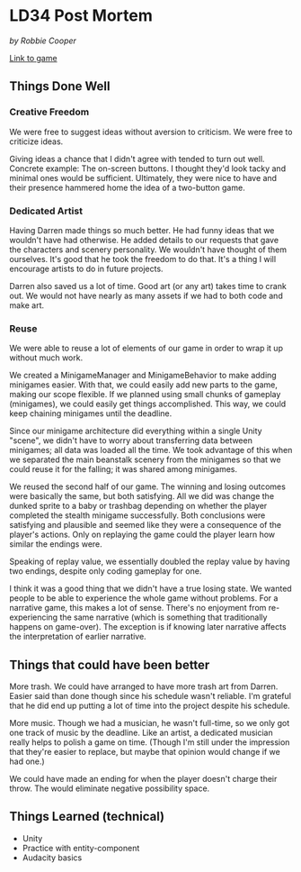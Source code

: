 # LD34 Post Mortem

_by Robbie Cooper_

[Link to game](http://ludumdare.com/compo/ludum-dare-34/?uid=58187)

## Things Done Well

### Creative Freedom

We were free to suggest ideas without aversion to criticism. We were free to criticize ideas.

Giving ideas a chance that I didn't agree with tended to turn out well. Concrete example: The on-screen buttons. I thought they'd look tacky and minimal ones would be sufficient. Ultimately, they were nice to have and their presence hammered home the idea of a two-button game. 

### Dedicated Artist

Having Darren made things so much better. He had funny ideas that we wouldn't have had otherwise. He added details to our requests that gave the characters and scenery personality. We wouldn't have thought of them ourselves. It's good that he took the freedom to do that. It's a thing I will encourage artists to do in future projects.

Darren also saved us a lot of time. Good art (or any art) takes time to crank out. We would not have nearly as many assets if we had to both code and make art.

### Reuse

We were able to reuse a lot of elements of our game in order to wrap it up without much work.

We created a MinigameManager and MinigameBehavior to make adding minigames easier. With that, we could easily add new parts to the game, making our scope flexible. If we planned using small chunks of gameplay (minigames), we could easily get things accomplished. This way, we could keep chaining minigames until the deadline.

Since our minigame architecture did everything within a single Unity "scene", we didn't have to worry about transferring data between minigames; all data was loaded all the time. We took advantage of this when we separated the main beanstalk scenery from the minigames so that we could reuse it for the falling; it was shared among minigames.

We reused the second half of our game. The winning and losing outcomes were basically the same, but both satisfying. All we did was change the dunked sprite to a baby or trashbag depending on whether the player completed the stealth minigame successfully. Both conclusions were satisfying and plausible and seemed like they were a consequence of the player's actions. Only on replaying the game could the player learn how similar the endings were.

Speaking of replay value, we essentially doubled the replay value by having two endings, despite only coding gameplay for one.

I think it was a good thing that we didn't have a true losing state. We wanted people to be able to experience the whole game without problems. For a narrative game, this makes a lot of sense. There's no enjoyment from re-experiencing the same narrative (which is something that traditionally happens on game-over). The exception is if knowing later narrative affects the interpretation of earlier narrative.

## Things that could have been better

More trash. We could have arranged to have more trash art from Darren. Easier said than done though since his schedule wasn't reliable. I'm grateful that he did end up putting a lot of time into the project despite his schedule.

More music. Though we had a musician, he wasn't full-time, so we only got one track of music by the deadline. Like an artist, a dedicated musician really helps to polish a game on time. (Though I'm still under the impression that they're easier to replace, but maybe that opinion would change if we had one.)

We could have made an ending for when the player doesn't charge their throw. The would eliminate negative possibility space. 

## Things Learned (technical)

- Unity
- Practice with entity-component
- Audacity basics
